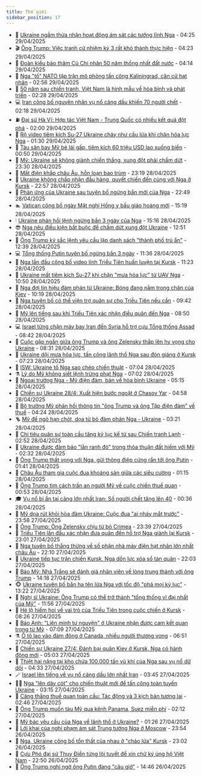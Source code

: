 ```yaml
---
title: Thế giới
sidebar_position: 17
---
```


<!-- dantri-the-gioi:START -->
- 🌋 [Ukraine ngầm thừa nhận hoạt động ám sát các tướng lĩnh Nga](https://dantri.com.vn/the-gioi/ukraine-ngam-thua-nhan-hoat-dong-am-sat-cac-tuong-linh-nga-20250429110643321.htm) - 04:25 29/04/2025
- 🎬 [Ông Trump: Việc tranh cử nhiệm kỳ 3 rất khó thành thực hiện](https://dantri.com.vn/the-gioi/ong-trump-viec-tranh-cu-nhiem-ky-3-rat-kho-thanh-thuc-hien-20250429072634097.htm) - 04:23 29/04/2025
- 🧰 [Đoàn kiều bào thăm Củ Chi nhân 50 năm thống nhất đất nước](https://dantri.com.vn/the-gioi/doan-kieu-bao-tham-cu-chi-nhan-50-nam-thong-nhat-dat-nuoc-20250429110117394.htm) - 04:14 29/04/2025
- 🌋 [Nga &quot;tố&quot; NATO tập trận mô phỏng tấn công Kaliningrad, căn cứ hạt nhân](https://dantri.com.vn/the-gioi/nga-to-nato-tap-tran-mo-phong-tan-cong-kaliningrad-can-cu-hat-nhan-20250429091942043.htm) - 02:56 29/04/2025
- 🗽 [50 năm sau chiến tranh, Việt Nam là hình mẫu về hòa bình và phát triển](https://dantri.com.vn/the-gioi/50-nam-sau-chien-tranh-viet-nam-la-hinh-mau-ve-hoa-binh-va-phat-trien-20250429002937820.htm) - 02:28 29/04/2025
- 💻 [Iran công bố nguyên nhân vụ nổ cảng dầu khiến 70 người chết](https://dantri.com.vn/the-gioi/iran-cong-bo-nguyen-nhan-vu-no-cang-dau-khien-70-nguoi-chet-20250429091326415.htm) - 02:18 29/04/2025
- ⛽️ [Đại sứ Hà Vĩ: Hợp tác Việt Nam - Trung Quốc có nhiều kết quả đột phá](https://dantri.com.vn/the-gioi/dai-su-ha-vi-hop-tac-viet-nam-trung-quoc-co-nhieu-ket-qua-dot-pha-20250429080940655.htm) - 02:00 29/04/2025
- 🤩 [Rộ video tiêm kích Su-27 Ukraine cháy như cầu lửa khi chặn hỏa lực Nga](https://dantri.com.vn/the-gioi/ro-video-tiem-kich-su-27-ukraine-chay-nhu-cau-lua-khi-chan-hoa-luc-nga-20250429080020083.htm) - 01:30 29/04/2025
- 🧐 [Tàu sân bay Mỹ bẻ lái gấp, tiêm kích 60 triệu USD lao xuống biển](https://dantri.com.vn/the-gioi/tau-san-bay-my-be-lai-gap-tiem-kich-60-trieu-usd-lao-xuong-bien-20250429073938823.htm) - 00:50 29/04/2025
- 🎊 [Mỹ: Ukraine sẽ không giành chiến thắng, xung đột phải chấm dứt](https://dantri.com.vn/the-gioi/my-ukraine-se-khong-gianh-chien-thang-xung-dot-phai-cham-dut-20250429061553661.htm) - 23:30 28/04/2025
- 📝 [Mất điện khắp châu Âu, hỗn loạn bao trùm](https://dantri.com.vn/the-gioi/mat-dien-khap-chau-au-hon-loan-bao-trum-20250429061504132.htm) - 23:19 28/04/2025
- 🤡 [Ukraine không chấp nhận đầu hàng, quyết chiến đến cùng với Nga ở Kursk](https://dantri.com.vn/the-gioi/ukraine-khong-chap-nhan-dau-hang-quyet-chien-den-cung-voi-nga-o-kursk-20250429010748210.htm) - 22:57 28/04/2025
- 🥷 [Phản ứng của Ukraine sau tuyên bố ngừng bắn mới của Nga](https://dantri.com.vn/the-gioi/phan-ung-cua-ukraine-sau-tuyen-bo-ngung-ban-moi-cua-nga-20250429052221000.htm) - 22:49 28/04/2025
- 🏊 [Vatican công bố ngày Mật nghị Hồng y bầu giáo hoàng mới](https://dantri.com.vn/the-gioi/vatican-cong-bo-ngay-mat-nghi-hong-y-bau-giao-hoang-moi-20250428201713636.htm) - 15:19 28/04/2025
- 🕯 [Ukraine phản hồi lệnh ngừng bắn 3 ngày của Nga](https://dantri.com.vn/the-gioi/ukraine-phan-hoi-lenh-ngung-ban-3-ngay-cua-nga-20250428210614794.htm) - 15:16 28/04/2025
- 😎 [Nga nêu điều kiện bắt buộc để chấm dứt xung đột Ukraine](https://dantri.com.vn/the-gioi/nga-neu-dieu-kien-bat-buoc-de-cham-dut-xung-dot-ukraine-20250428192942216.htm) - 12:51 28/04/2025
- 🌈 [Ông Trump ký sắc lệnh yêu cầu lập danh sách &quot;thành phố trú ẩn&quot;](https://dantri.com.vn/the-gioi/ong-trump-ky-sac-lenh-yeu-cau-lap-danh-sach-thanh-pho-tru-an-20250428193014376.htm) - 12:39 28/04/2025
- 💻 [Tổng thống Putin tuyên bố ngừng bắn 3 ngày](https://dantri.com.vn/the-gioi/tong-thong-putin-tuyen-bo-ngung-ban-3-ngay-20250428182904957.htm) - 11:36 28/04/2025
- 🤖 [Nga lần đầu công bố video lính Triều Tiên huấn luyện tại Kursk](https://dantri.com.vn/the-gioi/nga-lan-dau-cong-bo-video-linh-trieu-tien-huan-luyen-tai-kursk-20250428174559151.htm) - 11:23 28/04/2025
- 🦏 [Ukraine mất tiêm kích Su-27 khi chặn &quot;mưa hỏa lực&quot; từ UAV Nga](https://dantri.com.vn/the-gioi/ukraine-mat-tiem-kich-su-27-khi-chan-mua-hoa-luc-tu-uav-nga-20250428174832620.htm) - 10:50 28/04/2025
- 🌁 [Nga đợi tín hiệu đàm phán từ Ukraine: Bóng đang nằm trong chân của Kiev](https://dantri.com.vn/the-gioi/nga-doi-tin-hieu-dam-phan-tu-ukraine-bong-dang-nam-trong-chan-cua-kiev-20250428165050460.htm) - 10:19 28/04/2025
- 🐘 [Nga tuyên bố có thể viện trợ quân sự cho Triều Tiên nếu cần](https://dantri.com.vn/the-gioi/nga-tuyen-bo-co-the-vien-tro-quan-su-cho-trieu-tien-neu-can-20250428155147547.htm) - 09:42 28/04/2025
- 🥷 [Mỹ lên tiếng sau khi Triều Tiên xác nhận điều quân đến Nga](https://dantri.com.vn/the-gioi/my-len-tieng-sau-khi-trieu-tien-xac-nhan-dieu-quan-den-nga-20250428152333935.htm) - 08:50 28/04/2025
- 💻 [Israel từng chặn máy bay Iran đến Syria hỗ trợ cựu Tổng thống Assad](https://dantri.com.vn/the-gioi/israel-tung-chan-may-bay-iran-den-syria-ho-tro-cuu-tong-thong-assad-20250428152221176.htm) - 08:42 28/04/2025
- 🎡 [Cuộc gặp ngắn giữa ông Trump và ông Zelensky thắp lên hy vọng cho Ukraine](https://dantri.com.vn/the-gioi/cuoc-gap-ngan-giua-ong-trump-va-ong-zelensky-thap-len-hy-vong-cho-ukraine-20250428151455018.htm) - 08:31 28/04/2025
- 🧰 [Ukraine dội mưa hỏa lực, tấn công lãnh thổ Nga sau đòn giáng ở Kursk](https://dantri.com.vn/the-gioi/ukraine-doi-mua-hoa-luc-tan-cong-lanh-tho-nga-sau-don-giang-o-kursk-20250428140811032.htm) - 07:23 28/04/2025
- 🥸 [ISW: Ukraine tố Nga sao chép chiến thuật](https://dantri.com.vn/the-gioi/isw-ukraine-to-nga-sao-chep-chien-thuat-20250428135725078.htm) - 07:04 28/04/2025
- ⚗️ [Lý do Mỹ không siết lệnh trừng phạt Nga](https://dantri.com.vn/the-gioi/ly-do-my-khong-siet-lenh-trung-phat-nga-20250428135610312.htm) - 07:02 28/04/2025
- 🌮 [Ngoại trưởng Nga - Mỹ điện đàm, bàn về hòa bình Ukraine](https://dantri.com.vn/the-gioi/ngoai-truong-nga-my-dien-dam-ban-ve-hoa-binh-ukraine-20250428113508426.htm) - 05:15 28/04/2025
- 🎃 [Chiến sự Ukraine 28/4: Xuất hiện bước ngoặt ở Chasov Yar](https://dantri.com.vn/the-gioi/chien-su-ukraine-284-xuat-hien-buoc-ngoat-o-chasov-yar-20250428113605109.htm) - 04:58 28/04/2025
- 💫 [Bộ trưởng Mỹ phản hồi thông tin &quot;ông Trump và ông Tập điện đàm&quot; về thuế](https://dantri.com.vn/the-gioi/bo-truong-my-phan-hoi-thong-tin-ong-trump-va-ong-tap-dien-dam-ve-thue-20250428112021825.htm) - 04:24 28/04/2025
- 🪜 [Mỹ để ngỏ hạn chót, dọa từ bỏ đàm phán Nga - Ukraine](https://dantri.com.vn/the-gioi/my-de-ngo-han-chot-doa-tu-bo-dam-phan-nga-ukraine-20250428101631767.htm) - 03:21 28/04/2025
- 🌋 [Chi tiêu quân sự toàn cầu tăng kỷ lục kể từ sau Chiến tranh Lạnh](https://dantri.com.vn/the-gioi/chi-tieu-quan-su-toan-cau-tang-ky-luc-ke-tu-sau-chien-tranh-lanh-20250428092928824.htm) - 02:52 28/04/2025
- 🦏 [Ukraine được đảm bảo &quot;lằn ranh đỏ&quot; trong thỏa thuận đất hiếm với Mỹ](https://dantri.com.vn/the-gioi/ukraine-duoc-dam-bao-lan-ranh-do-trong-thoa-thuan-dat-hiem-voi-my-20250428090715379.htm) - 02:32 28/04/2025
- 👀 [Ông Trump thất vọng với Nga, gửi thông điệp cứng rắn tới ông Putin](https://dantri.com.vn/the-gioi/ong-trump-that-vong-voi-nga-gui-thong-diep-cung-ran-toi-ong-putin-20250428073732635.htm) - 01:41 28/04/2025
- 🧰 [Châu Âu tham gia cuộc đua khoáng sản giữa các siêu cường](https://dantri.com.vn/the-gioi/chau-au-tham-gia-cuoc-dua-khoang-san-giua-cac-sieu-cuong-20250427222950890.htm) - 01:15 28/04/2025
- 🚀 [Ông Trump tìm cách trấn an người Mỹ về cuộc chiến thuế quan](https://dantri.com.vn/the-gioi/ong-trump-tim-cach-tran-an-nguoi-my-ve-cuoc-chien-thue-quan-20250428074640495.htm) - 00:53 28/04/2025
- 🎓 [Vụ nổ bí ẩn tại cảng lớn nhất Iran: Số người chết tăng lên 40](https://dantri.com.vn/the-gioi/vu-no-bi-an-tai-cang-lon-nhat-iran-so-nguoi-chet-tang-len-40-20250428065012017.htm) - 00:36 28/04/2025
- 🥸 [Mỹ dọa rút khỏi hòa đàm Ukraine: Cuộc đua &quot;ai nháy mắt trước&quot;](https://dantri.com.vn/the-gioi/my-doa-rut-khoi-hoa-dam-ukraine-cuoc-dua-ai-nhay-mat-truoc-20250421210301270.htm) - 23:58 27/04/2025
- 🦅 [Ông Trump: Ông Zelensky chịu từ bỏ Crimea](https://dantri.com.vn/the-gioi/ong-trump-ong-zelensky-chiu-tu-bo-crimea-20250428062909187.htm) - 23:39 27/04/2025
- 🤭 [Triều Tiên lần đầu xác nhận đưa quân đến hỗ trợ Nga giành lại Kursk](https://dantri.com.vn/the-gioi/trieu-tien-lan-dau-xac-nhan-dua-quan-den-ho-tro-nga-gianh-lai-kursk-20250428054618895.htm) - 23:01 27/04/2025
- 🤖 [Nga tuyên bố thẳng thừng về số phận nhà máy điện hạt nhân lớn nhất châu Âu](https://dantri.com.vn/the-gioi/nga-tuyen-bo-thang-thung-ve-so-phan-nha-may-dien-hat-nhan-lon-nhat-chau-au-20250428050733413.htm) - 22:10 27/04/2025
- 🐲 [Ukraine tiếp tục trận chiến Kursk, Nga dồn lực xóa sổ tàn quân](https://dantri.com.vn/the-gioi/ukraine-tiep-tuc-tran-chien-kursk-nga-don-luc-xoa-so-tan-quan-20250428003756842.htm) - 22:03 27/04/2025
- 🫣 [Báo Mỹ: Nhà Trắng sẽ đánh giá nhân viên về lòng trung thành với ông Trump](https://dantri.com.vn/the-gioi/bao-my-nha-trang-se-danh-gia-nhan-vien-ve-long-trung-thanh-voi-ong-trump-20250427211315614.htm) - 14:18 27/04/2025
- 🐵 [Ukraine tuyên bố bắn hạ tên lửa Nga với tốc độ &quot;phá mọi kỷ lục&quot;](https://dantri.com.vn/the-gioi/ukraine-tuyen-bo-ban-ha-ten-lua-nga-voi-toc-do-pha-moi-ky-luc-20250427200756860.htm) - 13:22 27/04/2025
- 🫶 [Nghị sĩ Ukraine: Ông Trump có thể trở thành &quot;tổng thống vĩ đại nhất của Mỹ&quot;](https://dantri.com.vn/the-gioi/nghi-si-ukraine-ong-trump-co-the-tro-thanh-tong-thong-vi-dai-nhat-cua-my-20250427184911440.htm) - 11:56 27/04/2025
- 💃 [Hé lộ hiếm hoi về vai trò của Triều Tiên trong cuộc chiến ở Kursk](https://dantri.com.vn/the-gioi/he-lo-hiem-hoi-ve-vai-tro-cua-trieu-tien-trong-cuoc-chien-o-kursk-20250427151454720.htm) - 08:26 27/04/2025
- 💫 [Báo Anh: &quot;Liên minh tự nguyện&quot; ở Ukraine nhận được cam kết quan trọng từ Mỹ](https://dantri.com.vn/the-gioi/bao-anh-lien-minh-tu-nguyen-o-ukraine-nhan-duoc-cam-ket-quan-trong-tu-my-20250427135148750.htm) - 07:09 27/04/2025
- ⚗️ [Ô tô lao vào đám đông ở Canada, nhiều người thương vong](https://dantri.com.vn/the-gioi/o-to-lao-vao-dam-dong-o-canada-nhieu-nguoi-thuong-vong-20250427133622384.htm) - 06:51 27/04/2025
- 🥷 [Chiến sự Ukraine 27/4: Đánh bại quân Kiev ở Kursk, Nga có hành động mới](https://dantri.com.vn/the-gioi/chien-su-ukraine-274-danh-bai-quan-kiev-o-kursk-nga-co-hanh-dong-moi-20250427115123714.htm) - 05:03 27/04/2025
- 🥸 [Thiệt hại nặng tại kho chứa 100.000 tấn vũ khí của Nga sau vụ nổ dữ dội](https://dantri.com.vn/the-gioi/thiet-hai-nang-tai-kho-chua-100000-tan-vu-khi-cua-nga-sau-vu-no-du-doi-20250427111851088.htm) - 04:33 27/04/2025
- 🪄 [Israel lên tiếng về vụ nổ cảng dầu lớn nhất Iran](https://dantri.com.vn/the-gioi/israel-len-tieng-ve-vu-no-cang-dau-lon-nhat-iran-20250427103112282.htm) - 03:45 27/04/2025
- 🧑‍💻 [Nga &quot;lên dây cót&quot; cho chiến thuật mới để tấn công toàn tuyến Ukraine](https://dantri.com.vn/the-gioi/nga-len-day-cot-cho-chien-thuat-moi-de-tan-cong-toan-tuyen-ukraine-20250427100705781.htm) - 03:15 27/04/2025
- 🤭 [Căng thẳng thuế quan toàn cầu: Tác động và 3 kịch bản tương lai](https://dantri.com.vn/the-gioi/cang-thang-thue-quan-toan-cau-tac-dong-va-3-kich-ban-tuong-lai-20250425152114748.htm) - 02:46 27/04/2025
- 🗽 [Ông Trump muốn tàu Mỹ qua kênh Panama, Suez miễn phí](https://dantri.com.vn/the-gioi/ong-trump-muon-tau-my-qua-kenh-panama-suez-mien-phi-20250427084853612.htm) - 02:12 27/04/2025
- 🤖 [Mỹ bác yêu cầu của Nga về lãnh thổ ở Ukraine?](https://dantri.com.vn/the-gioi/my-bac-yeu-cau-cua-nga-ve-lanh-tho-o-ukraine-20250427081835203.htm) - 01:26 27/04/2025
- 🌈 [Lời khai của nghi phạm ám sát Trung tướng Nga ở Moscow](https://dantri.com.vn/the-gioi/loi-khai-cua-nghi-pham-am-sat-trung-tuong-nga-o-moscow-20250427064457530.htm) - 23:54 26/04/2025
- 🤩 [Nga, Ukraine công bố tổn thất của nhau ở &quot;chảo lửa&quot; Kursk](https://dantri.com.vn/the-gioi/nga-ukraine-cong-bo-ton-that-cua-nhau-o-chao-lua-kursk-20250427055427856.htm) - 23:02 26/04/2025
- 🤗 [Cựu Phó đại sứ Thụy Điển từng lội tuyết để xin chữ ký ủng hộ Việt Nam](https://dantri.com.vn/the-gioi/cuu-pho-dai-su-thuy-dien-tung-loi-tuyet-de-xin-chu-ky-ung-ho-viet-nam-20250424175700549.htm) - 22:50 26/04/2025
- 🙉 [Ông Trump nghi ngờ ông Putin đang &quot;câu giờ&quot;](https://dantri.com.vn/the-gioi/ong-trump-nghi-ngo-ong-putin-dang-cau-gio-20250426214001829.htm) - 14:46 26/04/2025<!-- dantri-the-gioi:END -->
